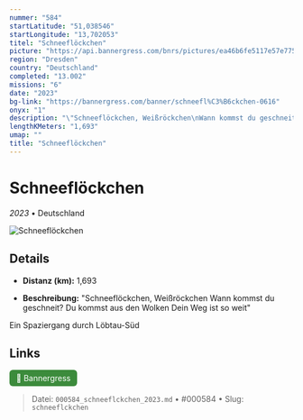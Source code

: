 ```yaml
---
nummer: "584"
startLatitude: "51,038546"
startLongitude: "13,702053"
titel: "Schneeflöckchen"
picture: "https://api.bannergress.com/bnrs/pictures/ea46b6fe5117e57e775d3d706faf2716"
region: "Dresden"
country: "Deutschland"
completed: "13.002"
missions: "6"
date: "2023"
bg-link: "https://bannergress.com/banner/schneefl%C3%B6ckchen-0616"
onyx: "1"
description: "\"Schneeflöckchen, Weißröckchen\nWann kommst du geschneit?\nDu kommst aus den Wolken\nDein Weg ist so weit\"\n\nEin Spaziergang durch Löbtau-Süd"
lengthKMeters: "1,693"
umap: ""
title: "Schneeflöckchen"
---
```

# Schneeflöckchen

*2023* • Deutschland

![Schneeflöckchen](https://api.bannergress.com/bnrs/pictures/ea46b6fe5117e57e775d3d706faf2716)

## Details
- **Distanz (km):** 1,693



- **Beschreibung:** "Schneeflöckchen, Weißröckchen
Wann kommst du geschneit?
Du kommst aus den Wolken
Dein Weg ist so weit"

Ein Spaziergang durch Löbtau-Süd


## Links
<div style="margin-top: 0.5em;">
<a href="https://bannergress.com/banner/schneefl%C3%B6ckchen-0616" target="_blank" style="display:inline-block;margin-right:8px;padding:6px 12px;background-color:#3c8b3c;color:white;text-decoration:none;border-radius:6px;">🔗 Bannergress</a>

</div>


> Datei: `000584_schneeflckchen_2023.md` • #000584 • Slug: `schneeflckchen`
